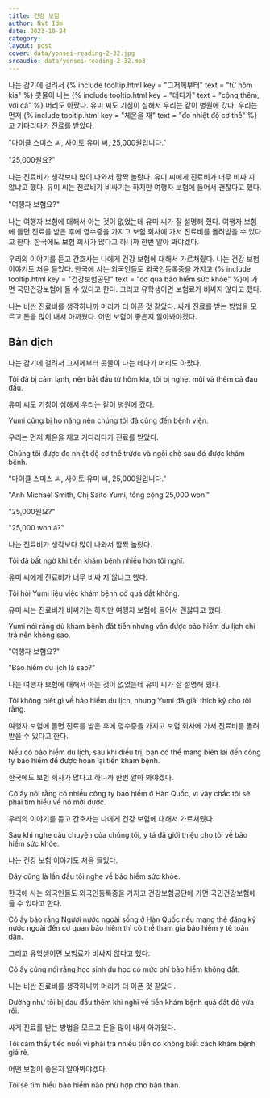 ```yaml
---
title: 건강 보험
author: Nvt Idm
date: 2023-10-24
category: 
layout: post
cover: data/yonsei-reading-2-32.jpg
srcaudio: data/yonsei-reading-2-32.mp3
---
```


나는 감기에 걸려서 {% include tooltip.html key = "그저께부터" text = "từ hôm kia" %} 콧물이 나는 {% include tooltip.html key = "데다가" text = "cộng thêm, với cả" %} 머리도 아팠다. 
유미 씨도 기침이 심해서 우리는 같이 병원에 갔다. 
우리는 먼저 {% include tooltip.html key = "체온을 재" text = "đo nhiệt độ cơ thể" %}고 기다리다가 진료를 받았다. 

"마이클 스미스 씨, 사이토 유미 씨, 25,000원입니다."

"25,000원요?"

나는 진료비가 생각보다 많이 나와서 깜짝 놀랐다. 
유미 씨에게 진료비가 너무 비싸 지 않냐고 했다. 
유미 씨는 진료비가 비싸기는 하지만 여행자 보험에 들어서 괜찮다고 했다.

"여행자 보험요?"

나는 여행자 보험에 대해서 아는 것이 없었는데 유미 씨가 잘 설명해 줬다. 
여행자 보험에 들면 진료를 받은 후에 영수증을 가지고 보험 회사에 가서 진료비를 돌려받을 수 있다고 한다. 
한국에도 보험 회사가 많다고 하니까 한번 알아 봐야겠다.

우리의 이야기를 듣고 간호사는 나에게 건강 보험에 대해서 가르쳐줬다. 
나는 건강 보험 이야기도 처음 들었다. 
한국에 사는 외국인들도 외국인등록증을 가지고 {% include tooltip.html key = "건강보험공단" text = "cơ qua bảo hiểm sức khỏe" %}에 가면 국민건강보험에 들 수 있다고 한다. 
그리고 유학생이면 보험료가 비싸지 않다고 했다.

나는 비싼 진료비를 생각하니까 머리가 더 아픈 것 같았다. 
싸게 진료를 받는 방법을 모르고 돈을 많이 내서 아까웠다. 
어떤 보험이 좋은지 알아봐야겠다.

## Bản dịch

나는 감기에 걸려서 그저께부터 콧물이 나는 데다가 머리도 아팠다. 

Tôi đã bị cảm lạnh, nên bắt đầu từ hôm kia, tôi bị nghẹt mũi và thêm cả đau đầu. 

유미 씨도 기침이 심해서 우리는 같이 병원에 갔다. 

Yumi cũng bị ho nặng nên chúng tôi đã cùng đến bệnh viện.

우리는 먼저 체온을 재고 기다리다가 진료를 받았다. 

Chúng tôi được đo nhiệt độ cơ thể trước và ngồi chờ sau đó được khám bệnh.

"마이클 스미스 씨, 사이토 유미 씨, 25,000원입니다."

"Anh Michael Smith, Chị Saito Yumi, tổng cộng 25,000 won."

"25,000원요?"

"25,000 won á?"

나는 진료비가 생각보다 많이 나와서 깜짝 놀랐다. 

Tôi đã bất ngờ khi tiền khám bệnh nhiều hơn tôi nghĩ. 

유미 씨에게 진료비가 너무 비싸 지 않냐고 했다. 

Tôi hỏi Yumi liệu việc khám bệnh có quá đắt không.

유미 씨는 진료비가 비싸기는 하지만 여행자 보험에 들어서 괜찮다고 했다.

Yumi nói rằng dù khám bệnh đắt tiền nhưng vẫn được bảo hiểm du lịch chi trả nên không sao.

"여행자 보험요?"

"Bảo hiểm du lịch là sao?"

나는 여행자 보험에 대해서 아는 것이 없었는데 유미 씨가 잘 설명해 줬다. 

Tôi không biết gì về bảo hiểm du lịch, nhưng Yumi đã giải thích kỹ cho tôi rằng.

여행자 보험에 들면 진료를 받은 후에 영수증을 가지고 보험 회사에 가서 진료비를 돌려받을 수 있다고 한다. 

Nếu có bảo hiểm du lịch, sau khi điều trị, bạn có thể mang biên lai đến công ty bảo hiểm để được hoàn lại tiền khám bệnh. 

한국에도 보험 회사가 많다고 하니까 한번 알아 봐야겠다.

Cô ấy nói rằng có nhiều công ty bảo hiểm ở Hàn Quốc, vì vậy chắc tôi sẽ phải tìm hiểu về nó mới được.

우리의 이야기를 듣고 간호사는 나에게 건강 보험에 대해서 가르쳐줬다. 

Sau khi nghe câu chuyện của chúng tôi, y tá đã giới thiệu cho tôi về bảo hiểm sức khỏe. 

나는 건강 보험 이야기도 처음 들었다. 

Đây cũng là lần đầu tôi nghe về bảo hiểm sức khỏe. 

한국에 사는 외국인들도 외국인등록증을 가지고 건강보험공단에 가면 국민건강보험에 들 수 있다고 한다. 

Cô ấy bảo rằng Người nước ngoài sống ở Hàn Quốc nếu mang thẻ đăng ký nước ngoài đến cơ quan bảo hiểm thì có thể tham gia bảo hiểm y tế toàn dân.

그리고 유학생이면 보험료가 비싸지 않다고 했다.

Cô ấy cũng nói rằng học sinh du học có mức phí bảo hiểm không đắt.

나는 비싼 진료비를 생각하니까 머리가 더 아픈 것 같았다. 

Dường như tôi bị đau đầu thêm khi nghĩ về tiền khám bệnh quá đắt đỏ vừa rồi.

싸게 진료를 받는 방법을 모르고 돈을 많이 내서 아까웠다. 

Tôi cảm thấy tiếc nuối vì phải trả nhiều tiền do không biết cách khám bệnh giá rẻ.

어떤 보험이 좋은지 알아봐야겠다.

Tôi sẽ tìm hiểu bảo hiểm nào phù hợp cho bản thân.